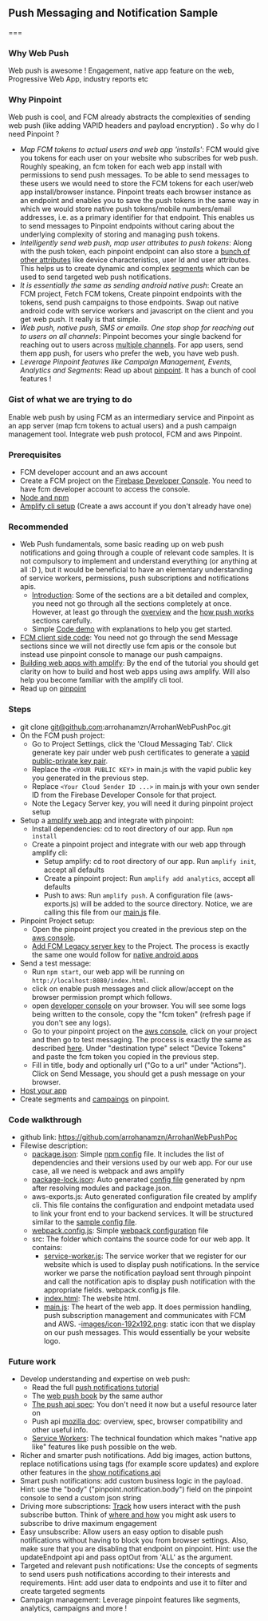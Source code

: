 ## Push Messaging and Notification Sample
===

### Why Web Push
Web push is awesome ! 
Engagement, native app feature on the web, Progressive Web App, industry reports etc

### Why Pinpoint
Web push is cool, and FCM already abstracts the complexities of sending web push (like adding VAPID headers and payload encryption) . So why do I need Pinpoint ?
- *Map FCM tokens to actual users and web app 'installs'*: FCM would give you tokens for each user on your website who subscribes for web push. Roughly speaking, an fcm token for each web app install with permissions to send push messages. To be able to send messages to these users we would need to store the FCM tokens for each user/web app install/browser instance. Pinpoint treats each browser instance as an endpoint and enables you to save the push tokens in the same way in which we would store native push tokens/mobile numbers/email addresses, i.e. as a primary identifier for that endpoint. This enables us to send messages to Pinpoint endpoints without caring about the underlying complexity of storing and managing push tokens.
- *Intelligently send web push, map user attributes to push tokens*: Along with the push token, each pinpoint endpoint can also store a [bunch of other attributes](https://docs.aws.amazon.com/pinpoint/latest/apireference/rest-api-endpoint.html#rest-api-endpoint-schemas) like device characteristics, user Id and user attributes. This helps us to create dynamic and complex [segments](https://docs.aws.amazon.com/pinpoint/latest/userguide/segments.html) which can be used to send targeted web push notifications.
- *It is essentially the same as sending android native push*: Create an FCM project, Fetch FCM tokens, Create pinpoint endpoints with the tokens, send push campaigns to those endpoints. Swap out native android code with service workers and javascript on the client and you get web push. It really is that simple.
- *Web push, native push, SMS or emails. One stop shop for reaching out to users on all channels*: Pinpoint becomes your single backend for reaching out to users across [multiple channels](https://docs.aws.amazon.com/pinpoint/latest/userguide/channels.html). For app users, send them app push, for users who prefer the web, you have web push.
- *Leverage Pinpoint features like Campaign Management, Events, Analytics and Segments*: Read up about [pinpoint](https://aws.amazon.com/pinpoint/). It has a bunch of cool features !

### Gist of what we are trying to do
Enable web push by using FCM as an intermediary service and Pinpoint as an app server (map fcm tokens to actual users) and a push campaign management tool.
Integrate web push protocol, FCM and aws Pinpoint.

### Prerequisites
- FCM developer account and an aws account
- Create a FCM project on the [Firebase Developer Console](https://console.firebase.google.com). You need to have fcm developer account to access the console.	
- [Node and npm](https://docs.npmjs.com/downloading-and-installing-node-js-and-npm)
- [Amplify cli setup](https://aws-amplify.github.io/docs/) (Create a aws account if you don't already have one)
	
### Recommended
- Web Push fundamentals, some basic reading up on web push notifications and going through a couple of relevant code samples. It is not compulsory to implement and understand everything (or anything at all :D ), but it would be beneficial to have an elementary understanding of service workers, permissions, push subscriptions and notifications apis.
	- [Introduction](https://developers.google.com/web/fundamentals/push-notifications/): Some of the sections are a bit detailed and complex, you need not go through all the sections completely at once. However, at least go through the [overview](https://developers.google.com/web/fundamentals/push-notifications/) and the [how push works](https://developers.google.com/web/fundamentals/push-notifications/how-push-works) sections carefully.
	- Simple [Code demo](https://developers.google.com/web/fundamentals/codelabs/push-notifications/) with explanations to help you get started.
- [FCM client side code](https://firebase.google.com/docs/cloud-messaging/js/client): You need not go through the send Message sections since we will not directly use fcm apis or the console but instead use pinpoint console to manage our push campaigns.		
- [Building web apps with amplify](https://aws-amplify.github.io/docs/js/start): By the end of the tutorial you should get clarity on how to build and host web apps using aws amplify. Will also help you become familiar with the amplify cli tool.
- Read up on [pinpoint](https://docs.aws.amazon.com/pinpoint)

### Steps
- git clone git@github.com:arrohanamzn/ArrohanWebPushPoc.git
- On the FCM push project:
	- Go to Project Settings, click the 'Cloud Messaging Tab'. Click generate key pair under web push certificates to generate a [vapid public-private key pair](https://developers.google.com/web/fundamentals/push-notifications/web-push-protocol#application_server_keys). 
	- Replace the `<YOUR PUBLIC KEY`> in main.js with the vapid public key you generated in the previous step.
	- Replace `<Your Cloud Sender ID ...>` in main.js with your own sender ID from the Firebase Developer Console for that project.
	- Note the Legacy Server key, you will need it during pinpoint project setup
- Setup a [amplify web app](https://aws-amplify.github.io/docs/js/start) and integrate with pinpoint: 
	- Install dependencies: cd to root directory of our app. Run `npm install`
	- Create a pinpoint project and integrate with our web app through amplify cli:
		- Setup amplify: cd to root directory of our app. Run `amplify init`, accept all defaults
		- Create a pinpoint project: Run `amplify add analytics`, accept all defaults
		- Push to aws: Run `amplify push`. A configuration file (aws-exports.js) will be added to the source directory. Notice, we are calling this file from our [main.js](https://github.com/arrohanamzn/ArrohanWebPushPoc/blob/PinpointBlog/src/main.js#L153-L15) file.
- Pinpoint Project setup:
	- Open the pinpoint project you created in the previous step on the [aws console](https://console.aws.amazon.com/pinpoint/home/).
	- [Add FCM Legacy server key](https://docs.aws.amazon.com/pinpoint/latest/userguide/channels-mobile-manage.html) to the Project. The process is exactly the same one would follow for [native android apps](https://aws-amplify.github.io/docs/android/push-notifications-setup-fcm)	
- Send a test message: 
	- Run `npm start`, our web app will be running on `http://localhost:8080/index.html`.
	- click on enable push messages and click allow/accept on the browser permission prompt which follows.
	- open [developer console](https://developers.google.com/web/tools/chrome-devtools/console/#open_as_panel) on your browser. You will see some logs being written to the console, copy the "fcm token" (refresh page if you don't see any logs).
	- Go to your pinpoint project on the [aws console](https://console.aws.amazon.com/pinpoint/home/), click on your project and then go to test messaging. The process is exactly the same as described [here](https://console.aws.amazon.com/pinpoint/home/#/apps). Under "destination type" select "Device Tokens" and paste the fcm token you copied in the previous step.
	- Fill in title, body and optionally url ("Go to a url" under "Actions"). Click on Send Message, you should get a push message on your browser.
- [Host your app](https://aws-amplify.github.io/docs/js/start#step-5-host-your-app)
- Create segments and [campaings](https://docs.aws.amazon.com/pinpoint/latest/userguide/campaigns.html) on pinpoint.

### Code walkthrough
- github link: https://github.com/arrohanamzn/ArrohanWebPushPoc
- Filewise description:
	- [package.json](https://github.com/arrohanamzn/ArrohanWebPushPoc/blob/PinpointBlog/package.json): Simple [npm config](https://docs.npmjs.com/files/package.json) file. It includes the list of dependencies and their versions used by our web app. For our use case, all we need is webpack and aws amplify
	- [package-lock.json](https://github.com/arrohanamzn/ArrohanWebPushPoc/blob/PinpointBlog/package-lock.json): Auto generated [config file](https://docs.npmjs.com/files/package-lock.json) generated by npm after resolving modules and package.json.
	- aws-exports.js: Auto generated configuration file created by amplify cli. This file contains the configuration and endpoint metadata used to link your front end to your backend services. It will be structured similar to the [sample config file](https://github.com/arrohanamzn/ArrohanWebPushPoc/blob/PinpointBlog/aws-exports-sample.js).
	- [webpack.config.js](https://github.com/arrohanamzn/ArrohanWebPushPoc/blob/PinpointBlog/webpack.config.js): Simple [webpack configuration](https://webpack.js.org/configuration) file
	- src: The folder which contains the source code for our web app. It contains:
		- [service-worker.js](https://github.com/arrohanamzn/ArrohanWebPushPoc/blob/PinpointBlog/src/service-worker.js): The service worker that we register for our website which is used to display push notifications. In the service worker we parse the notification payload sent through pinpoint and call the notification apis to display push notification with the appropriate fields.
		webpack.config.js file.
		- [index.html](https://github.com/arrohanamzn/ArrohanWebPushPoc/blob/PinpointBlog/src/index.html): The website html.
		- [main.js](https://github.com/arrohanamzn/ArrohanWebPushPoc/blob/PinpointBlog/src/main.js): The heart of the web app. It does permission handling, push subscription management and communicates with FCM and AWS.
  -[images/icon-192x192.png](https://github.com/arrohanamzn/ArrohanWebPushPoc/blob/PinpointBlog/images/icon-192x192.png): static icon that we display on our push messages. This would essentially be your website logo.

### Future work
- Develop understanding and expertise on web push:
	- Read the full [push notifications tutorial](https://developers.google.com/web/fundamentals/push-notifications/)
	- The [web push book](https://web-push-book.gauntface.com/) by the same author
	- [The push api spec](https://www.w3.org/TR/push-api/): You don't need it now but a useful resource later on
	- Push api [mozilla doc](https://developer.mozilla.org/en-US/docs/Web/API/Push_API): overview, spec, browser compatibility and other useful info.
	- [Service Workers](https://developers.google.com/web/fundamentals/primers/service-workers/): The technical foundation which makes "native app like" features like push possible on the web.
- Richer and smarter push notifications. Add big images, action buttons, replace notifications using tags (for example score updates) and explore other features in the [show notifications api](https://developer.mozilla.org/en-US/docs/Web/API/ServiceWorkerRegistration/showNotification)
- Smart push notifications: add custom business logic in the payload. Hint: use the "body" ("pinpoint.notification.body") field on the pinpoint console to send a custom json string 
- Driving more subscriptions: [Track](https://aws-amplify.github.io/docs/js/analytics#page-event-tracking) how users interact with the push subscribe button. Think of [where and how](https://developers.google.com/web/fundamentals/push-notifications/permission-ux) you might ask users to subscribe to drive maximum engagement
- Easy unsubscribe: Allow users an easy option to disable push notifications without having to block you from browser settings. Also, make sure that you are disabling that endpoint on pinpoint. Hint: use the updateEndpoint api and pass optOut from 'ALL' as the argument.
- Targeted and relevant push notifications: Use the concepts of segments to send users push notifications according to their interests and requirements. Hint: add user data to endpoints and use it to filter and create targeted segments
- Campaign management: Leverage pinpoint features like segments, analytics, campaigns and more !

